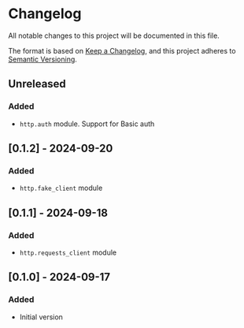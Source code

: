 # Changelog
All notable changes to this project will be documented in this file.

The format is based on [Keep a Changelog](https://keepachangelog.com/en/1.0.0/),
and this project adheres to [Semantic Versioning](https://semver.org/spec/v2.0.0.html).

## Unreleased
### Added
  * `http.auth` module. Support for Basic auth

## [0.1.2] - 2024-09-20
### Added
  * `http.fake_client` module


## [0.1.1] - 2024-09-18
### Added
  * `http.requests_client` module


## [0.1.0] - 2024-09-17
### Added
  * Initial version
